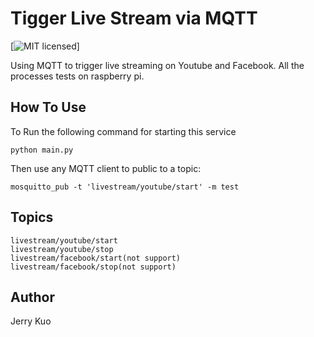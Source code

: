 
Tigger Live Stream via MQTT
===========================

[![MIT licensed](https://img.shields.io/badge/license-MIT-blue.svg)]

Using MQTT to trigger live streaming on Youtube and Facebook.
All the processes tests on raspberry pi.

## How To Use

To Run the following command for starting this service

    python main.py

Then use any MQTT client to public to a topic:

    mosquitto_pub -t 'livestream/youtube/start' -m test

## Topics

    livestream/youtube/start
    livestream/youtube/stop
    livestream/facebook/start(not support)
    livestream/facebook/stop(not support)

## Author

Jerry Kuo

